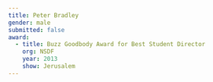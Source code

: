 ```yaml
---
title: Peter Bradley
gender: male
submitted: false
award:
  - title: Buzz Goodbody Award for Best Student Director
    org: NSDF
    year: 2013
    show: Jerusalem
---
```

